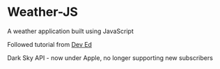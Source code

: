 # Weather-JS
A weather application built using JavaScript


Followed tutorial from [Dev Ed](https://www.youtube.com/watch?v=wPElVpR1rwA)

Dark Sky API - now under Apple, no longer supporting new subscribers